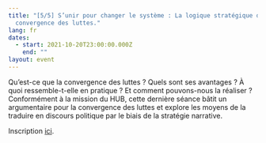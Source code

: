 ```yaml
---
title: "[5/5] S’unir pour changer le système : La logique stratégique de la
  convergence des luttes."
lang: fr
dates:
  - start: 2021-10-20T23:00:00.000Z
    end: ""
layout: event
---
```

Qu’est-ce que la convergence des luttes ? Quels sont ses avantages ? À quoi ressemble-t-elle en pratique ? Et comment pouvons-nous la réaliser ? Conformément à la mission du HUB, cette dernière séance bâtit un argumentaire pour la convergence des luttes et explore les moyens de la traduire en discours politique par le biais de la stratégie narrative.

Inscription [ici](https://us02web.zoom.us/meeting/register/tZAlcO6srjMoG9KquLKzZoY02wuJco-MggWL).
